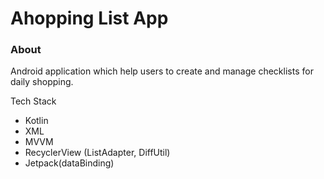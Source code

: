 # Ahopping List App

### About
Android application which help users to create and manage checklists for daily shopping.

Tech Stack
* Kotlin
* XML
* MVVM
* RecyclerView (ListAdapter, DiffUtil)
* Jetpack(dataBinding)
